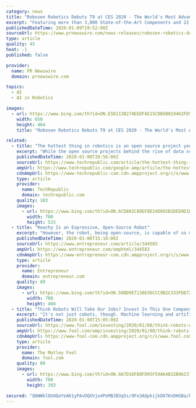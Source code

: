 ```yaml
---
category: news
title: "Robosen Robotics Debuts T9 at CES 2020 - The World's Most Advanced and Programmable Robot"
excerpt: "Featuring more than 3,000 State-of-the-Art Components and 22 Proprietary Servo Motors, T9 Is Both Vehicle and Robot, Transmuting Instantly Through Voice or App Control; Three Intuitive and Easy Programming Platforms Make Coding Fun with T9's Advanced Robotics and Artificial Intelligence LAS VEGAS,"
publishedDateTime: 2020-01-09T19:52:00Z
sourceUrl: https://www.prnewswire.com/news-releases/robosen-robotics-debuts-t9-at-ces-2020---the-worlds-most-advanced-and-programmable-robot-300984628.html
type: article
quality: 45
heat: -1
published: false

provider:
  name: PR Newswire
  domain: prnewswire.com

topics:
  - AI
  - AI in Robotics

images:
  - url: https://www.bing.com/th?id=ON.E5D113B274EEDFAE15CDB5B019462FD5
    width: 650
    height: 464
    title: "Robosen Robotics Debuts T9 at CES 2020 - The World's Most Advanced and Programmable Robot"

related:
  - title: "The hottest thing in robotics is an open source project you've never heard of"
    excerpt: "While the open source projects behind the rise of data science are reasonably well known (e.g., TensorFlow and Keras, among others), most people aren't aware that robotics is also heavily influenced by open source and, in particular, by the Robot Operating System (ROS). Given the importance of ROS to the swelling open source robotics community ..."
    publishedDateTime: 2020-01-08T20:56:00Z
    sourceUrl: https://www.techrepublic.com/article/the-hottest-thing-in-robotics-is-an-open-source-project-youve-never-heard-of/
    ampUrl: https://www.techrepublic.com/google-amp/article/the-hottest-thing-in-robotics-is-an-open-source-project-youve-never-heard-of/
    cdnAmpUrl: https://www-techrepublic-com.cdn.ampproject.org/c/s/www.techrepublic.com/google-amp/article/the-hottest-thing-in-robotics-is-an-open-source-project-youve-never-heard-of/
    type: article
    provider:
      name: TechRepublic
      domain: techrepublic.com
    quality: 103
    images:
      - url: https://www.bing.com/th?id=ON.6CD802C88EF8D24D892B1DED9D1DA9A0
        width: 700
        height: 525
  - title: "Reachy Is an Expressive, Open-Source Robot"
    excerpt: "However, the robot, being open-source, is capable of so much more ... Related: What Every Entrepreneur Must Know About Artificial Intelligence Reachy's arms are biologically inspired with 7 degrees freedom of movement and can be equipped with a number of manipulators from grabby clamps to five-fingered humanoid hands. The company forewent ..."
    publishedDateTime: 2020-01-06T15:10:00Z
    sourceUrl: https://www.entrepreneur.com/article/344583
    ampUrl: https://www.entrepreneur.com/amphtml/344583
    cdnAmpUrl: https://www-entrepreneur-com.cdn.ampproject.org/c/s/www.entrepreneur.com/amphtml/344583
    type: article
    provider:
      name: Entrepreneur
      domain: entrepreneur.com
    quality: 89
    images:
      - url: https://www.bing.com/th?id=ON.50BD9E7138636CCC9B2C333FD87215B6
        width: 700
        height: 466
  - title: "Think Robots Will Take Our Jobs? Invest In This One Company"
    excerpt: "It's not just cobots, though. Machine learning and artificial intelligence will take center stage of the robotics market. The advent of 5G and edge computing will play a role. Leaps in gripping technologies will be made. New robotic tasks will be taught. As RightHand Robotics Head of Product and Marketing Vince Martinelli put it, \"2020 will go ..."
    publishedDateTime: 2020-01-08T15:05:00Z
    sourceUrl: https://www.fool.com/investing/2020/01/08/think-robots-will-take-our-jobs-invest-in-rockwell.aspx
    ampUrl: https://www.fool.com/amp/investing/2020/01/08/think-robots-will-take-our-jobs-invest-in-rockwell.aspx
    cdnAmpUrl: https://www-fool-com.cdn.ampproject.org/c/s/www.fool.com/amp/investing/2020/01/08/think-robots-will-take-our-jobs-invest-in-rockwell.aspx
    type: article
    provider:
      name: The Motley Fool
      domain: fool.com
    quality: 89
    images:
      - url: https://www.bing.com/th?id=ON.8A7D16F88FD95F59A64B32B962375AA0
        width: 700
        height: 393

secured: "Q8WWblOUUQeYeAK1yPAvDQXVjo4PeMBJB3q5s/9Fo3AQpkijkD87KnDHGBa/bccEa1WaV5u/M7Fka9gTgF7fUsoNwVjpdsX0jmFbz4Bf9CPEpnfAmQpT4v9n6/9Oyt03qwRz24i4YZcirzXj+EdxD6dSsoXAhseqAas9ZILrAYnPJ5gcc2qFvtr/IWuUEmSZKSgXGIQJNvEslBm/Xw6wGF1Lj2JI/I4ZpERNyMmXg5tJBaKuoED2+u0k2X0Id1sefcd6nnldlNc+fGcUZtJfkg==;GamBjP4Ve1Sbb2Pq3oWhUQ=="
---
```


